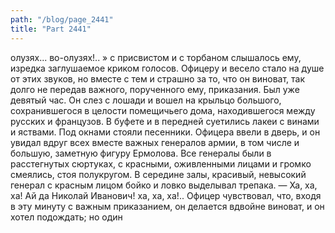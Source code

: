 ```yaml
---
path: "/blog/page_2441"
title: "Part 2441"
---
```


олузях... во-олузях!.. » с присвистом и с торбаном слышалось ему, изредка заглушаемое криком голосов. Офицеру и весело стало на душе от этих звуков, но вместе с тем и страшно за то, что он виноват, так долго не передав важного, порученного ему, приказания. Был уже девятый час. Он слез с лошади и вошел на крыльцо большого, сохранившегося в целости помещичьего дома, находившегося между русских и французов. В буфете и в передней суетились лакеи с винами и яствами. Под окнами стояли песенники. Офицера ввели в дверь, и он увидал вдруг всех вместе важных генералов армии, в том числе и большую, заметную фигуру Ермолова. Все генералы были в расстегнутых сюртуках, с красными, оживленными лицами и громко смеялись, стоя полукругом. В середине залы, красивый, невысокий генерал с красным лицом бойко и ловко выделывал трепака.
— Ха, ха, ха! Ай да Николай Иванович! ха, ха, ха!..
Офицер чувствовал, что, входя в эту минуту с важным приказанием, он делается вдвойне виноват, и он хотел подождать; но один

